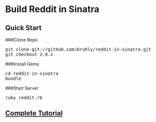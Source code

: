 # Build Reddit in Sinatra

## Quick Start 
###Clone Repo
<pre>
git clone git://github.com/DruRly/reddit-in-sinatra.git
git checkout 2.0.x
</pre>

###Install Gems
<pre>
cd reddit-in-sinatra
bundle
</pre>

###Start Server
<pre>ruby reddit.rb</pre>

## [Complete Tutorial](http://www.drurly.com/blog/2012/06/05/build-reddit-in-sinatra/)
